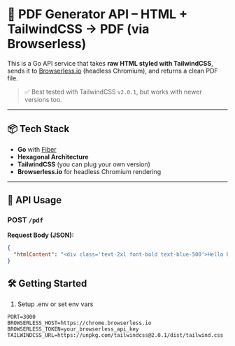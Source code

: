 # 🧾 PDF Generator API – HTML + TailwindCSS → PDF (via Browserless)

This is a Go API service that takes **raw HTML styled with TailwindCSS**, sends it to [Browserless.io](https://browserless.io/) (headless Chromium), and returns a clean PDF file.

> ✅ Best tested with TailwindCSS `v2.0.1`, but works with newer versions too.

---

## 📦 Tech Stack

- **Go** with [Fiber](https://gofiber.io/)
- **Hexagonal Architecture**
- **TailwindCSS** (you can plug your own version)
- **Browserless.io** for headless Chromium rendering

---

## 🧪 API Usage

### POST `/pdf`

**Request Body (JSON):**

```json
{
  "htmlContent": "<div class='text-2xl font-bold text-blue-500'>Hello PDF</div>"
}
```

## 🛠️ Getting Started
1. Setup .env or set env vars
```env
PORT=3000
BROWSERLESS_HOST=https://chrome.browserless.io
BROWSERLESS_TOKEN=your_browserless_api_key
TAILWINDCSS_URL=https://unpkg.com/tailwindcss@2.0.1/dist/tailwind.css
```